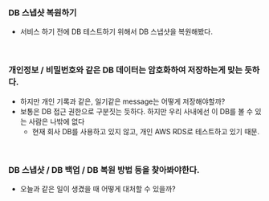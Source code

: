 ### DB 스냅샷 복원하기

- 서비스 하기 전에 DB 테스트하기 위해서 DB 스냅샷을 복원해봤다.

<br>

### 개인정보 / 비밀번호와 같은 DB 데이터는 암호화하여 저장하는게 맞는 듯하다.

- 하지만 개인 기록과 같은, 일기같은 message는 어떻게 저장해야할까?
- 보통은 DB 접근 권한으로 구분짓는 듯하다. 하지만 우리 사내에선 이 DB를 볼 수 있는 사람은 나밖에 없다
  - 현재 회사 DB를 사용하고 있지 않고, 개인 AWS RDS로 테스트하고 있기 때문.

<br>

### DB 스냅샷 / DB 백업 / DB 복원 방법 등을 찾아봐야한다.

- 오늘과 같은 일이 생겼을 때 어떻게 대처할 수 있을까?
